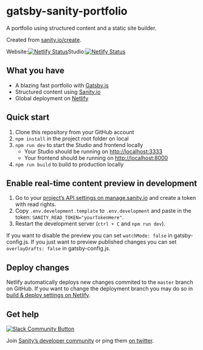 # gatsby-sanity-portfolio

A portfolio using structured content and a static site builder.

Created from [sanity.io/create](https://www.sanity.io/create/?template=sanity-io%2Fsanity-template-gatsby-portfolio).

Website:[![Netlify Status](https://api.netlify.com/api/v1/badges/897668a5-6c1b-4571-84cb-fbb367f8baaf/deploy-status)](https://app.netlify.com/sites/gatsby-sanity-portfolio-gatsbycloud/deploys)Studio:[![Netlify Status](https://api.netlify.com/api/v1/badges/5b4db275-9ce1-46a9-9aa7-e218428ae77d/deploy-status)](https://app.netlify.com/sites/gatsby-sanity-portfolio-studio-xnfhk7xz/deploys)

## What you have

- A blazing fast portfolio with [Gatsby.js](https://gatsbyjs.org)
- Structured content using [Sanity.io](https://www.sanity.io)
- Global deployment on [Netlify](https://netlify.com)

## Quick start

1. Clone this repository from your GitHub account
2. `npm install` in the project root folder on local
3. `npm run dev` to start the Studio and frontend locally
   - Your Studio should be running on [http://localhost:3333](http://localhost:3333)
   - Your frontend should be running on [http://localhost:8000](http://localhost:8000)
4. `npm run build` to build to production locally

## Enable real-time content preview in development

1. Go to your [project’s API settings on manage.sanity.io](https://manage.sanity.io/projects/34stovf0/settings/api) and create a token with read rights.
2. Copy `.env.development.template` to `.env.development` and paste in the token: `SANITY_READ_TOKEN="yourTokenHere"`.
3. Restart the development server (`ctrl + C` and `npm run dev`).

If you want to disable the preview you can set `watchMode: false` in gatsby-config.js. If you just want to preview published changes you can set `overlayDrafts: false` in gatsby-config.js.

## Deploy changes

Netlify automatically deploys new changes commited to the `master` branch on GitHub. If you want to change the deployment branch you may do so in [build & deploy settings on Netlify](https://www.netlify.com/docs/continuous-deployment/#branches-deploys).

## Get help

[![Slack Community Button](https://slack.sanity.io/badge.svg)](https://slack.sanity.io/)

Join [Sanity’s developer community](https://slack.sanity.io) or ping them [on twitter](https://twitter.com/sanity_io).
